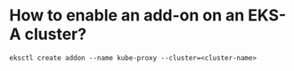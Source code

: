 # How to enable an add-on on an EKS-A cluster?

```
eksctl create addon --name kube-proxy --cluster=<cluster-name>
```
